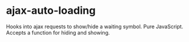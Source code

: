 ajax-auto-loading
=================

Hooks into ajax requests to show/hide a waiting symbol. Pure JavaScript. Accepts a function for hiding and showing. 

